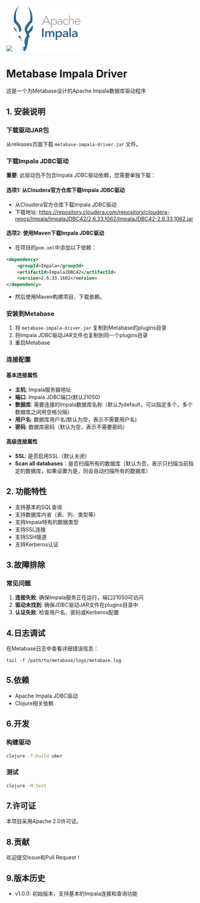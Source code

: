 
<div>
    <img src="https://www.metabase.com/images/logo.svg" width="200px" />
    <img src="static/apache-impala-logo-1.webp" width="180px" />
</div>

# Metabase Impala Driver

这是一个为Metabase设计的Apache Impala数据库驱动程序

## 1. 安装说明

### 下载驱动JAR包

从releases页面下载 `metabase-impala-driver.jar` 文件。

### 下载Impala JDBC驱动

**重要**: 此驱动包不包含Impala JDBC驱动依赖，您需要单独下载：

#### 选项1: 从Cloudera官方仓库下载Impala JDBC驱动
- 从Cloudera官方仓库下载Impala JDBC驱动
- 下载地址: https://repository.cloudera.com/repository/cloudera-repos/Impala/ImpalaJDBC42/2.6.33.1062/ImpalaJDBC42-2.6.33.1062.jar
#### 选项2: 使用Maven下载Impala JDBC驱动
- 在项目的`pom.xml`中添加以下依赖：
```xml
<dependency>
    <groupId>Impala</groupId>
    <artifactId>ImpalaJDBC42</artifactId>
    <version>2.6.33.1602</version>
</dependency>
```
- 然后使用Maven构建项目，下载依赖。

### 安装到Metabase

1. 将 `metabase-impala-driver.jar` 复制到Metabase的plugins目录
2. 将Impala JDBC驱动JAR文件也复制到同一个plugins目录
3. 重启Metabase

### 连接配置

####  基本连接属性

- **主机**: Impala服务器地址
- **端口**: Impala JDBC端口(默认21050)
- **数据库**: 需要连接的Impala数据库名称（默认为default，可以指定多个，多个数据库之间用空格分隔）
- **用户名**: 数据库用户名(默认为空，表示不需要用户名)
- **密码**: 数据库密码（默认为空，表示不需要密码）

#### 高级连接属性

- **SSL**: 是否启用SSL（默认关闭）
- **Scan all databases**：是否扫描所有的数据库（默认为否，表示只扫描当前指定的数据库，如果设置为是，则会自动扫描所有的数据库）

## 2. 功能特性

- 支持基本的SQL查询
- 支持数据库内省（表、列、类型等）
- 支持Impala特有的数据类型
- 支持SSL连接
- 支持SSH隧道
- 支持Kerberos认证

## 3.故障排除

### 常见问题

1. **连接失败**: 确保Impala服务正在运行，端口21050可访问
2. **驱动未找到**: 确保JDBC驱动JAR文件在plugins目录中
3. **认证失败**: 检查用户名、密码或Kerberos配置

## 4.日志调试

在Metabase日志中查看详细错误信息：
```
tail -f /path/to/metabase/logs/metabase.log
```

## 5.依赖

- Apache Impala JDBC驱动
- Clojure相关依赖

## 6.开发

### 构建驱动

```bash
clojure -T:build uber
```

### 测试

```bash
clojure -M:test
```

## 7.许可证

本项目采用Apache 2.0许可证。

## 8.贡献

欢迎提交Issue和Pull Request！

## 9.版本历史

- v1.0.0: 初始版本，支持基本的Impala连接和查询功能